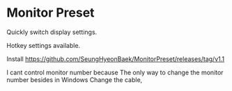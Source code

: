 # Monitor Preset

Quickly switch display settings.

Hotkey settings available.

Install
https://github.com/SeungHyeonBaek/MonitorPreset/releases/tag/v1.1

I cant control monitor number because The only way to change the monitor number besides in Windows Change the cable,
